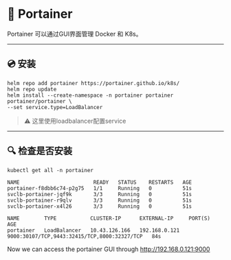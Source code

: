 # 🚢 Portainer

Portainer 可以通过GUI界面管理 Docker 和 K8s。

---

## 💿 安装

``` shell
helm repo add portainer https://portainer.github.io/k8s/
helm repo update
helm install --create-namespace -n portainer portainer portainer/portainer \
--set service.type=LoadBalancer
```
> ⚠️ 这里使用loadbalancer配置service

---

## 🔍 检查是否安装
``` shell
kubectl get all -n portainer

NAME                        READY   STATUS    RESTARTS   AGE
portainer-f8dbb6c74-p2g75   1/1     Running   0          51s
svclb-portainer-jqf9k       3/3     Running   0          51s
svclb-portainer-r9qlv       3/3     Running   0          51s
svclb-portainer-x4l26       3/3     Running   0          51s

NAME        TYPE           CLUSTER-IP      EXTERNAL-IP     PORT(S)                                        AGE
portainer   LoadBalancer   10.43.126.166   192.168.0.121   9000:30107/TCP,9443:32415/TCP,8000:32327/TCP   84s
```

Now we can access the portainer GUI through http://192.168.0.121:9000